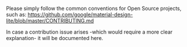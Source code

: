 Please simply follow the common conventions for Open Source projects, such as:
https://github.com/google/material-design-lite/blob/master/CONTRIBUTING.md

In case a contribution issue arises -which would require a more clear explanation- it will be documented here. 
